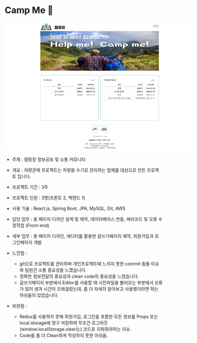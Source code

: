 # Camp Me 🚎

<img src="./CampMe-React/src/components/images/mainpage.png" style="max-width: 600px;">  

- 주제 : 캠핑장 정보공유 및 소통 커뮤니티 
- 개요 : 차량관제 프로젝트는 차량을 수기로 관리하는 업체를 대상으로 만든 프로젝트 입니다.
- 프로젝트 기간 : 3주
- 프로젝트 인원 : 3명(프론트 2, 백엔드 1)
- 사용 기술 : React.js, Spring Boot, JPA, MySQL, Git, AWS
- 담당 업무 : 총 페이지 디자인 설계 및 제작, 데이터베이스 연동, 에러코드 및 오류 수정작업 (Front-end)
- 세부 업무 : 총 페이지 디자인, 에디터를 활용한 글쓰기페이지 제작, 회원가입과 로그인페이지 개발

- 느낀점 : 
    - git으로 프로젝트를 관리하며 개인프로젝트때 느끼지 못한 commit 충돌 이슈와 팀원간 소통 중요성을 느꼈습니다.
    - 정확한 정보전달의 중요성과 clean code의 중요성을 느꼈습니다.
    - 글쓰기페이지 부분에서 Editor를 사용할 때 사진파일을 불러오는 부분에서 오류가 많이 생겨 시간이 오래걸렸는데, 좀 더 자세히 알아보고 사용했더라면 하는 아쉬움이 있었습니다.

- 보완점 :
    - Redux를 사용하지 못해 회원가입, 로그인을 포함한 모든 정보를 Props 또는 local storage에 영구 저장하여 무조건
      로그아웃 (window.localStorage.clear();) 코드로 지워줘야하는 이슈. 
    - Code를 좀 더 Clean하게 작성하지 못한 아쉬움.
